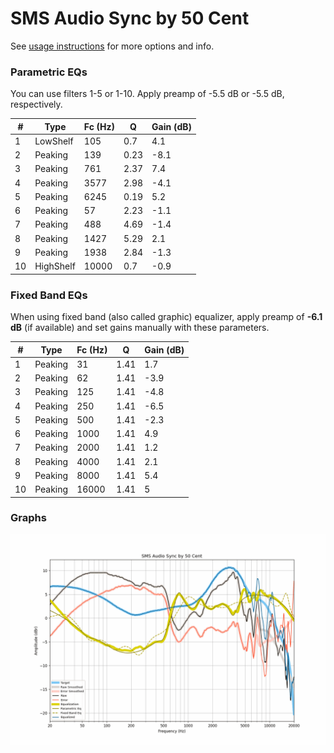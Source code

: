 # SMS Audio Sync by 50 Cent
See [usage instructions](https://github.com/jaakkopasanen/AutoEq#usage) for more options and info.

### Parametric EQs
You can use filters 1-5 or 1-10. Apply preamp of -5.5 dB or -5.5 dB, respectively.

|   # | Type      |   Fc (Hz) |    Q |   Gain (dB) |
|-----|-----------|-----------|------|-------------|
|   1 | LowShelf  |       105 | 0.7  |         4.1 |
|   2 | Peaking   |       139 | 0.23 |        -8.1 |
|   3 | Peaking   |       761 | 2.37 |         7.4 |
|   4 | Peaking   |      3577 | 2.98 |        -4.1 |
|   5 | Peaking   |      6245 | 0.19 |         5.2 |
|   6 | Peaking   |        57 | 2.23 |        -1.1 |
|   7 | Peaking   |       488 | 4.69 |        -1.4 |
|   8 | Peaking   |      1427 | 5.29 |         2.1 |
|   9 | Peaking   |      1938 | 2.84 |        -1.3 |
|  10 | HighShelf |     10000 | 0.7  |        -0.9 |

### Fixed Band EQs
When using fixed band (also called graphic) equalizer, apply preamp of **-6.1 dB** (if available) and set gains manually with these parameters.

|   # | Type    |   Fc (Hz) |    Q |   Gain (dB) |
|-----|---------|-----------|------|-------------|
|   1 | Peaking |        31 | 1.41 |         1.7 |
|   2 | Peaking |        62 | 1.41 |        -3.9 |
|   3 | Peaking |       125 | 1.41 |        -4.8 |
|   4 | Peaking |       250 | 1.41 |        -6.5 |
|   5 | Peaking |       500 | 1.41 |        -2.3 |
|   6 | Peaking |      1000 | 1.41 |         4.9 |
|   7 | Peaking |      2000 | 1.41 |         1.2 |
|   8 | Peaking |      4000 | 1.41 |         2.1 |
|   9 | Peaking |      8000 | 1.41 |         5.4 |
|  10 | Peaking |     16000 | 1.41 |         5   |

### Graphs
![](./SMS%20Audio%20Sync%20by%2050%20Cent.png)
